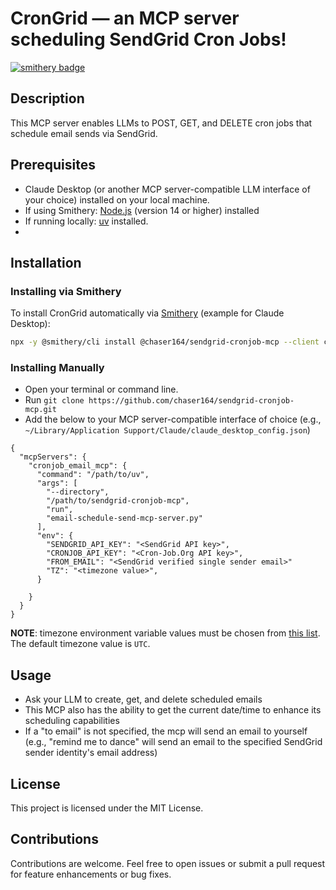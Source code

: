 # CronGrid — an MCP server scheduling SendGrid Cron Jobs!
[![smithery badge](https://smithery.ai/badge/@chaser164/crongrid-mcp)](https://smithery.ai/server/@chaser164/crongrid-mcp)

## Description
This MCP server enables LLMs to POST, GET, and DELETE cron jobs that schedule email sends via SendGrid.


## Prerequisites
- Claude Desktop (or another MCP server-compatible LLM interface of your choice) installed on your local machine.
- If using Smithery: [Node.js](https://nodejs.org/en/download) (version 14 or higher) installed
- If running locally: [uv](https://docs.astral.sh/uv/getting-started/installation/) installed.
- 

## Installation

### Installing via Smithery

To install CronGrid automatically via [Smithery](https://smithery.ai/server/@chaser164/crongrid-mcp) (example for Claude Desktop):

```bash
npx -y @smithery/cli install @chaser164/sendgrid-cronjob-mcp --client claude
```

### Installing Manually

- Open your terminal or command line.
- Run `git clone https://github.com/chaser164/sendgrid-cronjob-mcp.git`
- Add the below to your MCP server-compatible interface of choice (e.g., `~/Library/Application Support/Claude/claude_desktop_config.json`)

```
{
  "mcpServers": {
    "cronjob_email_mcp": {
      "command": "/path/to/uv",
      "args": [
        "--directory",
        "/path/to/sendgrid-cronjob-mcp",
        "run",
        "email-schedule-send-mcp-server.py"
      ],
      "env": {
        "SENDGRID_API_KEY": "<SendGrid API key>",
        "CRONJOB_API_KEY": "<Cron-Job.Org API key>",
        "FROM_EMAIL": "<SendGrid verified single sender email>"
        "TZ": "<timezone value>",
      }
      
    }
  }
}
```

**NOTE**: timezone environment variable values must be chosen from [this list](https://www.w3schools.com/php/php_ref_timezones.asp). The default timezone value is `UTC`.

## Usage

- Ask your LLM to create, get, and delete scheduled emails
- This MCP also has the ability to get the current date/time to enhance its scheduling capabilities
- If a "to email" is not specified, the mcp will send an email to yourself (e.g., "remind me to dance" will send an email to the specified SendGrid sender identity's email address)

## License
This project is licensed under the MIT License.

## Contributions
Contributions are welcome. Feel free to open issues or submit a pull request for feature enhancements or bug fixes.
